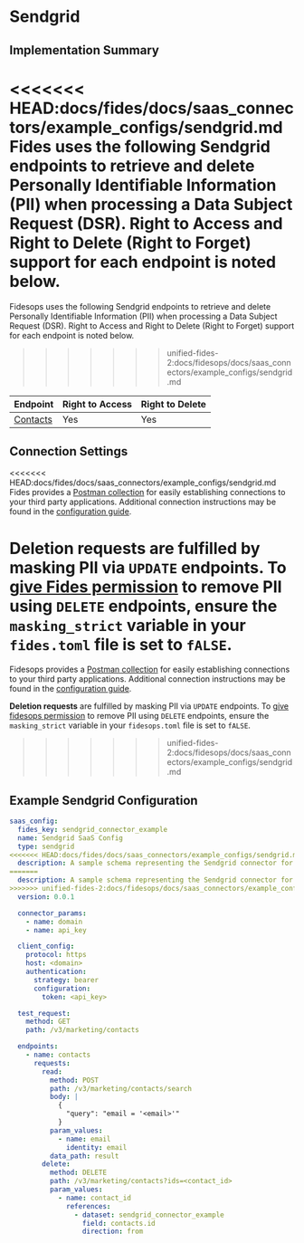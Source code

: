 
# Sendgrid

## Implementation Summary
<<<<<<< HEAD:docs/fides/docs/saas_connectors/example_configs/sendgrid.md
Fides uses the following Sendgrid endpoints to retrieve and delete Personally Identifiable Information (PII) when processing a Data Subject Request (DSR). Right to Access and Right to Delete (Right to Forget) support for each endpoint is noted below. 
=======
Fidesops uses the following Sendgrid endpoints to retrieve and delete Personally Identifiable Information (PII) when processing a Data Subject Request (DSR). Right to Access and Right to Delete (Right to Forget) support for each endpoint is noted below. 
>>>>>>> unified-fides-2:docs/fidesops/docs/saas_connectors/example_configs/sendgrid.md

|Endpoint | Right to Access | Right to Delete |
|----|----|----|
|[Contacts](https://docs.sendgrid.com/api-reference/contacts/search-contacts) | Yes | Yes |

## Connection Settings
<<<<<<< HEAD:docs/fides/docs/saas_connectors/example_configs/sendgrid.md
Fides provides a [Postman collection](../../development/postman/using_postman.md) for easily establishing connections to your third party applications. Additional connection instructions may be found in the [configuration guide](../saas_config.md).

**Deletion requests** are fulfilled by masking PII via `UPDATE` endpoints. To [give Fides permission](../../installation/configuration.md#configuration-variable-reference) to remove PII using `DELETE` endpoints, ensure the `masking_strict` variable in your `fides.toml` file is set to `fALSE`. 
=======
Fidesops provides a [Postman collection](../../postman/using_postman.md) for easily establishing connections to your third party applications. Additional connection instructions may be found in the [configuration guide](../saas_config.md).

**Deletion requests** are fulfilled by masking PII via `UPDATE` endpoints. To [give fidesops permission](../../guides/configuration_reference.md#configuration-variable-reference) to remove PII using `DELETE` endpoints, ensure the `masking_strict` variable in your `fidesops.toml` file is set to `fALSE`. 
>>>>>>> unified-fides-2:docs/fidesops/docs/saas_connectors/example_configs/sendgrid.md

## Example Sendgrid Configuration
```yaml
saas_config:
  fides_key: sendgrid_connector_example
  name: Sendgrid SaaS Config
  type: sendgrid
<<<<<<< HEAD:docs/fides/docs/saas_connectors/example_configs/sendgrid.md
  description: A sample schema representing the Sendgrid connector for Fides
=======
  description: A sample schema representing the Sendgrid connector for Fidesops
>>>>>>> unified-fides-2:docs/fidesops/docs/saas_connectors/example_configs/sendgrid.md
  version: 0.0.1

  connector_params:
    - name: domain
    - name: api_key

  client_config:
    protocol: https
    host: <domain>
    authentication:
      strategy: bearer
      configuration:
        token: <api_key>

  test_request:
    method: GET
    path: /v3/marketing/contacts

  endpoints:
    - name: contacts
      requests:
        read:
          method: POST
          path: /v3/marketing/contacts/search
          body: |
            {
              "query": "email = '<email>'"
            }
          param_values:
            - name: email
              identity: email
          data_path: result
        delete:
          method: DELETE
          path: /v3/marketing/contacts?ids=<contact_id>
          param_values:
            - name: contact_id
              references:
                - dataset: sendgrid_connector_example
                  field: contacts.id
                  direction: from
```